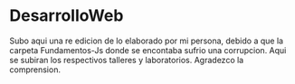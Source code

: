 # DesarrolloWeb


Subo aqui una re edicion de lo elaborado por mi persona, debido a que la carpeta Fundamentos-Js donde se encontaba sufrio una corrupcion.
Aqui se subiran los respectivos talleres y laboratorios. 
Agradezco la comprension. 

